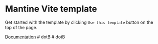 # Mantine Vite template

Get started with the template by clicking `Use this template` button on the top of the page.

[Documentation](https://mantine.dev/guides/vite/)
#   d o t B  
 #   d o t B  
 